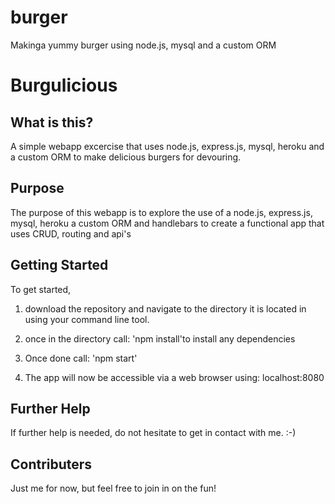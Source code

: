 # burger
Makinga yummy burger using node.js, mysql and a custom ORM 

# Burgulicious

## What is this?

 A simple webapp excercise that uses node.js, express.js, mysql, heroku and a custom ORM to make delicious burgers for devouring.

## Purpose

The purpose of this webapp is to explore the use of a node.js, express.js, mysql, heroku a custom ORM and handlebars to create a functional app that uses CRUD, routing and api's

## Getting Started

To get started,
1. download the repository and navigate to the directory it is located in using your command line tool.

2. once in the directory call: 'npm install'to install any dependencies 

3. Once done call: 'npm start'

4. The app will now be accessible via a web browser using: localhost:8080

## Further Help

If further help is needed, do not hesitate to get in contact with me.  :-)

## Contributers

Just me for now, but feel free to join in on the fun!

